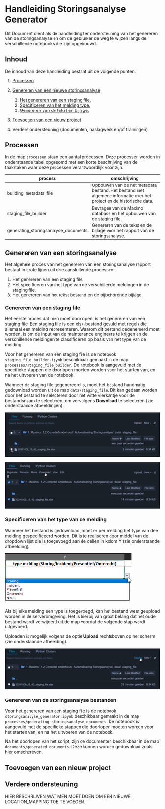 # Handleiding Storingsanalyse Generator
Dit Document dient als de handleiding ter ondersteuning van het genereren van de storingsanalyse en om de gebruiker 
de weg te wijzen langs de verschillende notebooks die zijn opgebouwd.

## Inhoud
De inhoud van deze handleiding bestaat uit de volgende punten.

1. [Processen](#Processen)

2. [Genereren van een nieuwe storingsanalyse](#Genereren-van-een-storingsanalyse)
    1. [Het genereren van een staging file.](#Genereren-van-een-staging-file)
    2. [Specificeren van het melding type.](#Specificeren-van-het-type-van-de-melding)
    3. [Genereren van de tekst en bijlage.](#Genereren-van-de-storingsanalyse-bestanden)
2. [Toevoegen van een nieuw project](#Toevoegen-van-een-nieuw-project)
3. Verdere ondersteuning (documenten, naslagwerk en/of trainingen)

## Processen
In de map `processen` staan een aantal processen. Deze processen worden in onderstaande tabel opgesomd met een korte
beschrijving van de taak/taken waar deze processen verantwoordlijk voor zijn.

|process|omschrijving|
|-------|------------|
|building_metadata_file| Opbouwen van de het metadata bestand. Het bestand met algemene informatie over het project en de historische data.|
|staging_file_builder| Bevragen van de Maximo database en het opbouwen van de staging file.|
|generating_storingsanalyse_documents| Genereren van de tekst en de bijlage voor het rapport van de storingsanalyse.|

## Genereren van een storingsanalyse
Het algehele proces van het genereren van een storingsanalyse rapport bestaat in grote lijnen uit drie aansluitende 
processen:

1. Het genereren van een staging file.
2. Het specificeren van het type van de verschillende meldingen in de staging file.
3. Het genereren van het tekst bestand en de bijbehorende bijlage.

### Genereren van een staging file
Het eerste proces dat men moet doorlopen, is het genereren van een staging file. Een staging file is een xlsx-bestand 
gevuld met regels die allemaal een melding representeren. Waarom dit bestand gegenereerd moet worden, is om de 
input van de maintenance engineers te krijgen en de verschillende meldingen te classificeren op basis van het type van
de melding.

Voor het genereren van een staging file is de notebook `staging_file_builder.ipynb` beschikbaar gemaakt in de map 
`processes/staging_file_builder`. De notebook is aangevuld met de specifieke stappen die doorlopen moeten worden 
voor het starten van, en na het uitvoeren van de notebook.

Wanneer de staging file gegenereerd is, moet het bestand handmatig gedownload worden uit de map `data/staging_file`.
Dit kan gedaan worden door het bestand te selecteren door het witte vierkantje voor de bestandsnaam te selecteren, om
vervolgens **Download** te selecteren (zie onderstaande afbeeldingen).

![Niet mogelijk de afbeelding te tonen.](../../resources/manual_pictures/afbeelding_1.png "../.. voor het navigeren van twee mappen boven waar deze handleiding is opgeslagen")

![Niet mogelijk de afbeelding te tonen.](../../resources/manual_pictures/afbeelding_2.png "")

### Specificeren van het type van de melding
Wanneer het bestand is gedownload, moet er per melding het type van dee melding gespecificeerd worden. Dit is te 
realiseren door middel van de dropdown lijst die is toegevoegd aan de cellen in kolom Y (zie onderstaande afbeelding).

![Niet mogelijk de afbeelding te tonen.](../../resources/manual_pictures/afbeelding_3.png "")

Als bij elke melding een type is toegevoegd, kan het bestand weer geupload worden in de serveromgeving. Het is hierbij 
van groot belang dat het oude bestand wordt verwijderd uit de map voordat de volgende stap wordt uitgevoerd.

Uploaden is mogelijk volgens de optie **Upload** rechtsboven op het scherm (zie onderstaande afbeelding).

![Niet mogelijk de afbeelding te tonen.](../../resources/manual_pictures/afbeelding_4.png "")

### Genereren van de storingsanalyse bestanden
Voor het genereren van een staging file is de notebook `storingsanalyse_generator.ipynb` beschikbaar gemaakt in de map 
`processes/generating_storingsanalyse_documents`. De notebook is aangevuld met de specifieke stappen die doorlopen 
moeten worden voor het starten van, en na het uitvoeren van de notebook.

Na het doorlopen van het script, zijn de documenten beschikbaar in de map `documents/generated_documents`. Deze kunnen
worden gedownload zoals [hier](#Genereren-van-een-staging-file) omschereven.

## Toevoegen van een nieuw project


## Verdere ondersteuning
HIER BESCHRIJVEN WAT MEN MOET DOEN OM EEN NIEUWE LOCATION_MAPPING TOE TE VOEGEN.
